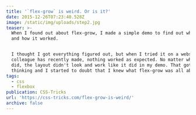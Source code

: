 ```yaml
---
title: '`flex-grow` is weird. Or is it?'
date: 2015-12-26T07:23:40.528Z
image: /static/img/uploads/step2.jpg
teaser: >-
  When I found out about flex-grow, I made a simple demo to find out what it did
  and how it worked.


  I thought I got everything figured out, but when I tried it on a website a
  colleague has recently made, nothing worked as expected. No matter what we
  did, the layout didn't look and work like it did in my demo. That got me
  thinking and I started to doubt that I knew what flex-grow was all about.
tags:
  - css
  - flexbox
publication: CSS-Tricks
url: 'https://css-tricks.com/flex-grow-is-weird/'
archive: false
---
```


